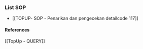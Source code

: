 ### List SOP

- [[TOPUP- SOP - Penarikan dan pengecekan detailcode 117]]

#### References
[[TopUp - QUERY]]

